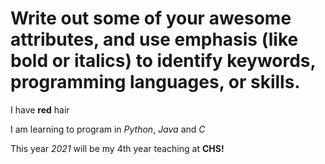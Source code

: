 # Write out some of your awesome attributes, and use emphasis (like bold or italics) to identify keywords, programming languages, or skills. 
I have **red** hair

I am learning to program in *Python*, *Java* and *C*

This year *2021* will be my 4th year teaching at **CHS!**
